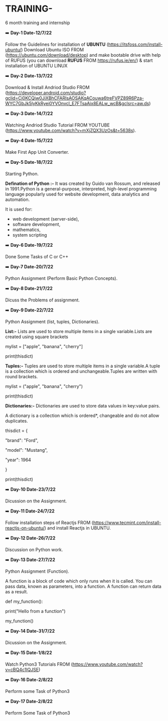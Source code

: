 # TRAINING-
6  month training and internship

:arrow_right: **Day-1 Date-12/7/22**

Follow the Guidelines for installation of **UBUNTU**  (https://itsfoss.com/install-ubuntu/)
Download Ubuntu ISO FROM (https://ubuntu.com/download/desktop)
and make bootable drive with help of RUFUS (you can download **RUFUS** FROM https://rufus.ie/en/)  & start installation of UBUNTU LINUX

:arrow_right: **Day-2 Date-13/7/22**

Download & Install Andriod Studio FROM (https://developer.android.com/studio?gclid=Cj0KCQjw0JiXBhCFARIsAOSAKqACouwa6treFVPZ89R6Pza-WYC7GbJk5lyKkRyei0YVOnvcl_E7FTsaAix8EALw_wcB&gclsrc=aw.ds)

:arrow_right: **Day-3 Date-14/7/22**

Watching Andriod Studio Tutorial FROM YOUTUBE (https://www.youtube.com/watch?v=mXjZQX3UzOs&t=5638s).

:arrow_right: **Day-4 Date-15/7/22**

Make First App Unit Converter.  

:arrow_right: **Day-5 Date-18/7/22**

Starting  Python. 

**Defination of Python :-** It was created by Guido van Rossum, and released in 1991.Python is a general-purpose, interpreted, high-level programming language popularly used for website development, data analytics and automation.

It is used for:

- web development (server-side),
- software development,
- mathematics,
- system scripting

:arrow_right: **Day-6 Date-19/7/22**

Done Some Tasks of C or C++

:arrow_right: **Day-7 Date-20/7/22**

Python Assignment (Perform Basic Python Concepts).

:arrow_right: **Day-8 Date-21/7/22**

Dicuss the Problems of assignment.

:arrow_right: **Day-9 Date-22/7/22**

Python Assignment (list, tuples, Dictionaries).

**List:-** Lists are used to store multiple items in a single variable.Lists are created using square brackets

mylist = ["apple", "banana", "cherry"]

print(thisdict)

**Tuples:-** Tuples are used to store multiple items in a single variable.A tuple is a collection which is ordered and unchangeable.Tuples are written with round brackets.

mylist = ("apple", "banana", "cherry")

print(thisdict)

**Dictionaries:-** Dictionaries are used to store data values in key:value pairs.

A dictionary is a collection which is ordered*, changeable and do not allow duplicates.

thisdict = {

  "brand": "Ford",
  
  "model": "Mustang",
  
  "year": 1964
  
}

print(thisdict)

:arrow_right: **Day-10 Date-23/7/22**

Dicussion on the Assignment. 

:arrow_right: **Day-11 Date-24/7/22**

Follow installation steps of Reactjs FROM (https://www.tecmint.com/install-reactjs-on-ubuntu/) and install Reactjs in UBUNTU.

:arrow_right: **Day-12 Date-26/7/22**

Discussion on  Python work.  

:arrow_right: **Day-13 Date-27/7/22**

Python Assignment (Function).

A function is a block of code which only runs when it is called. You can pass data, known as parameters, into a function. A function can return data as a result.

def my_function():

  print("Hello from a function")

my_function()

:arrow_right: **Day-14 Date-31/7/22**

Dicussion on the Assignment. 

:arrow_right: **Day-15 Date-1/8/22**

Watch Python3 Tutorials FROM (https://www.youtube.com/watch?v=cBQ4c1IQJSE)

:arrow_right: **Day-16 Date-2/8/22**

Perform some Task of Python3

:arrow_right: **Day-17 Date-2/8/22**

Perform Some Task of Python3 
